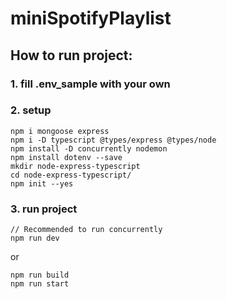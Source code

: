 # miniSpotifyPlaylist

## How to run project:
### 1. fill .env_sample with your own
### 2. setup
```
npm i mongoose express
npm i -D typescript @types/express @types/node
npm install -D concurrently nodemon
npm install dotenv --save
mkdir node-express-typescript
cd node-express-typescript/
npm init --yes
```
### 3. run project
```
// Recommended to run concurrently
npm run dev
```
or
```
npm run build
npm run start
```
